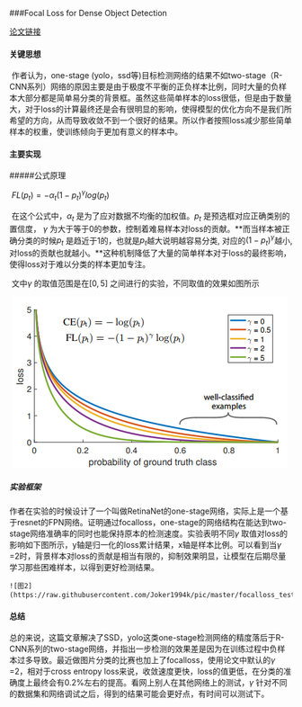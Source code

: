 ###Focal Loss for Dense Object Detection 

[论文链接](http://cn.arxiv.org/pdf/1708.02002.pdf) 

#### 关键思想 

​	作者认为，one-stage (yolo，ssd等)目标检测网络的结果不如two-stage（R-CNN系列）网络的原因主要是由于极度不平衡的正负样本比例，同时大量的负样本大部分都是简单易分类的背景框。虽然这些简单样本的loss很低，但是由于数量大，对于loss的计算最终还是会有很明显的影响，使得模型的优化方向不是我们所希望的方向，从而导致收敛不到一个很好的结果。所以作者按照loss减少那些简单样本的权重，使训练倾向于更加有意义的样本中。

#### 主要实现 

#####公式原理 

​	$FL(p_t)=-α_t(1-p_t)^γ log(p_t)$  

​	在这个公式中，$α_t$ 是为了应对数据不均衡的加权值。$p_t$ 是预选框对应正确类别的置信度， $γ$ 为大于等于0的参数，控制着难易样本对loss的贡献。**而当样本被正确分类的时候$p_t$ 是趋近于1的，也就是$p_t$越大说明越容易分类, 对应的$(1-p_t)^γ$越小, 对loss的贡献也就越小。**这种机制降低了大量的简单样本对于loss的最终影响，使得loss对于难以分类的样本更加专注。

​	文中$γ$ 的取值范围是在$[0,5]$ 之间进行的实验，不同取值的效果如图所示

​	![图1](https://github.com/Joker1994k/pic/blob/master/focalloss_params.PNG?raw=true)  

##### 实验框架

​	作者在实验的时候设计了一个叫做RetinaNet的one-stage网络，实际上是一个基于resnet的FPN网络。证明通过focalloss，one-stage的网络结构在能达到two-stage网络准确率的同时也能保持原本的检测速度。实验表明不同$γ$ 取值对loss的影响如下图所示，y轴是归一化的loss累计结果，x轴是样本比例。可以看到当$γ$ =2时，背景样本对loss的贡献是相当有限的，抑制效果明显，让模型在后期尽量学习那些困难样本，以得到更好检测结果。

 	![图2](https://raw.githubusercontent.com/Joker1994k/pic/master/focalloss_test_data.PNG)



#### 总结  

​	总的来说，这篇文章解决了SSD，yolo这类one-stage检测网络的精度落后于R-CNN系列的two-stage网络，并指出一步检测的效果差是因为在训练过程中负样本过多导致。最近做图片分类的比赛也加上了focalloss，使用论文中默认的$γ$ =2，相对于cross entropy loss来说，收敛速度更快，loss的值更低，在分类的准确度上最终会有0.2%左右的提高。看网上别人在其他网络上的测试，$γ$ 针对不同的数据集和网络调试之后，得到的结果可能会更好点，有时间可以测试下。

